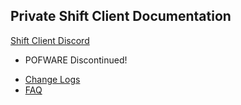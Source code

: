 ## Private Shift Client Documentation
[Shift Client Discord](https://discord.gg/8S5eBJ4cBN)

- POFWARE Discontinued!
* [Change Logs](https://github.com/iProB1/Shift-Docs/blob/main/changelogs.md)
* [FAQ](https://github.com/iProB1/Shift-Docs/blob/main/faq.md)
